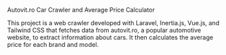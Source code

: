 Autovit.ro Car Crawler and Average Price Calculator

This project is a web crawler developed with Laravel, Inertia.js, Vue.js, and Tailwind CSS that fetches data from autovit.ro, a popular automotive website, to extract information about cars. It then calculates the average price for each brand and model.
